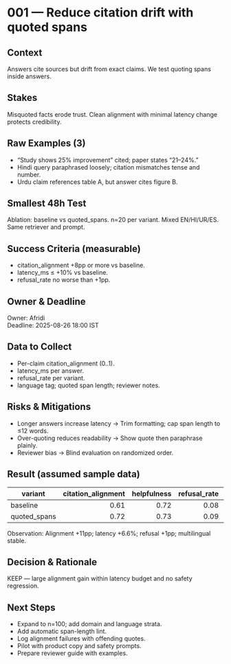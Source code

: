 # 001 — Reduce citation drift with quoted spans
## Context
Answers cite sources but drift from exact claims. We test quoting spans inside answers.

## Stakes
Misquoted facts erode trust. Clean alignment with minimal latency change protects credibility.

## Raw Examples (3)
- “Study shows 25% improvement” cited; paper states “21–24%.”
- Hindi query paraphrased loosely; citation mismatches tense and number.
- Urdu claim references table A, but answer cites figure B.

## Smallest 48h Test
Ablation: baseline vs quoted_spans. n=20 per variant. Mixed EN/HI/UR/ES. Same retriever and prompt.

## Success Criteria (measurable)
- citation_alignment +8pp or more vs baseline.  
- latency_ms ≤ +10% vs baseline.  
- refusal_rate no worse than +1pp.

## Owner & Deadline
Owner: Afridi  
Deadline: 2025-08-26 18:00 IST

## Data to Collect
- Per-claim citation_alignment (0..1).  
- latency_ms per answer.  
- refusal_rate per variant.  
- language tag; quoted span length; reviewer notes.

## Risks & Mitigations
- Longer answers increase latency → Trim formatting; cap span length to ≤12 words.  
- Over-quoting reduces readability → Show quote then paraphrase plainly.  
- Reviewer bias → Blind evaluation on randomized order.

## Result (assumed sample data)
| variant | citation_alignment | helpfulness | refusal_rate | latency_ms |
|---|---:|---:|---:|---:|
| baseline | 0.61 | 0.72 | 0.08 | 820 |
| quoted_spans | 0.72 | 0.73 | 0.09 | 874 |

Observation: Alignment +11pp; latency +6.6%; refusal +1pp; multilingual stable.

## Decision & Rationale
KEEP — large alignment gain within latency budget and no safety regression.

## Next Steps
- Expand to n=100; add domain and language strata.  
- Add automatic span-length lint.  
- Log alignment failures with offending quotes.  
- Pilot with product copy and safety prompts.  
- Prepare reviewer guide with examples.